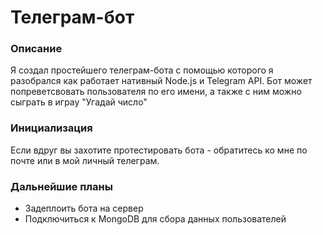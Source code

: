 # Телеграм-бот 

### Описание

Я создал простейшего телеграм-бота с помощью которого я разобрался как работает нативный Node.js и Telegram API. 
Бот может попреветсвовать пользователя по его имени, а также с ним можно сыграть в играу "Угадай число"

### Инициализация 

Если вдруг вы захотите протестировать бота - обратитесь ко мне по почте или в мой личный телеграм.

### Дальнейшие планы 
* Задеплоить бота на сервер
* Подключиться к MongoDB для сбора данных пользователей
